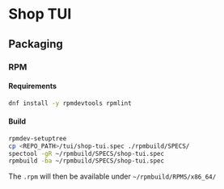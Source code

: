 # Shop TUI

## Packaging

### RPM

#### Requirements

```bash
dnf install -y rpmdevtools rpmlint
```

#### Build

```bash
rpmdev-setuptree
cp <REPO_PATH>/tui/shop-tui.spec ./rpmbuild/SPECS/
spectool -gR ~/rpmbuild/SPECS/shop-tui.spec
rpmbuild -ba ~/rpmbuild/SPECS/shop-tui.spec
```

The `.rpm` will then be available under `~/rpmbuild/RPMS/x86_64/`
